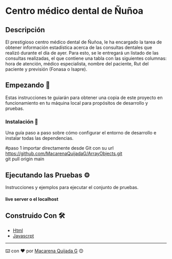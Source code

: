 # Centro médico dental de Ñuñoa

## Descripción

El prestigioso centro médico dental de Ñuñoa, le ha encargado la tarea de obtener información estadística acerca de las consultas dentales que realizó durante el día de ayer. Para esto, se le entregará un listado de las consultas realizadas, 
el que contiene una tabla con las siguientes columnas: hora de atención, médico especialista, nombre del paciente, Rut del paciente y previsión (Fonasa o Isapre).



## Empezando 🚀

Estas instrucciones te guiarán para obtener una copia de este proyecto en funcionamiento en tu máquina local para propósitos de desarrollo y pruebas.


### Instalación 🔧

Una guía paso a paso sobre cómo configurar el entorno de desarrollo e instalar todas las dependencias.

#paso 1
importar directamente desde Git con su url https://github.com/MacarenaQuijadaG/ArrayObjects.git                   
git pull origin main

## Ejecutando las Pruebas ⚙️

Instrucciones y ejemplos para ejecutar el conjunto de pruebas.

#### live server o el localhost

## Construido Con 🛠️

- [Html](https://developer.mozilla.org/en-US/docs/Web/HTML) 
- [Javascrpt](https://developer.mozilla.org/es/docs/Web/JavaScript)


---

⌨️ con ❤️ por [Macarena Quijada G](https://github.com/MacarenaQuijadaG) 😊
